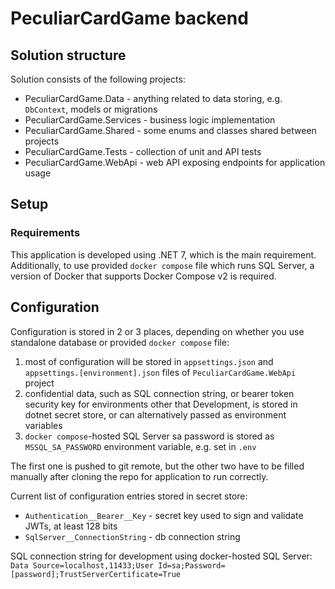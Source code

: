 # PeculiarCardGame backend

## Solution structure

Solution consists of the following projects:
- PeculiarCardGame.Data - anything related to data storing, e.g. `DbContext`, models or migrations
- PeculiarCardGame.Services - business logic implementation
- PeculiarCardGame.Shared - some enums and classes shared between projects
- PeculiarCardGame.Tests - collection of unit and API tests
- PeculiarCardGame.WebApi - web API exposing endpoints for application usage

## Setup

### Requirements

This application is developed using .NET 7, which is the main requirement. Additionally, to use provided `docker compose` file which runs SQL Server, a version of Docker that supports Docker Compose v2 is required.

## Configuration

Configuration is stored in 2 or 3 places, depending on whether you use standalone database or provided `docker compose` file:
1. most of configuration will be stored in `appsettings.json` and `appsettings.[environment].json` files of `PeculiarCardGame.WebApi` project
2. confidential data, such as SQL connection string, or bearer token security key for environments other that Development, is stored in dotnet secret store, or can alternatively passed as environment variables
3. `docker compose`-hosted SQL Server sa password is stored as `MSSQL_SA_PASSWORD` environment variable, e.g. set in `.env`

The first one is pushed to git remote, but the other two have to be filled manually after cloning the repo for application to run correctly.

Current list of configuration entries stored in secret store:
- `Authentication__Bearer__Key` - secret key used to sign and validate JWTs, at least 128 bits
- `SqlServer__ConnectionString` - db connection string

SQL connection string for development using docker-hosted SQL Server: `Data Source=localhost,11433;User Id=sa;Password=[password];TrustServerCertificate=True`

